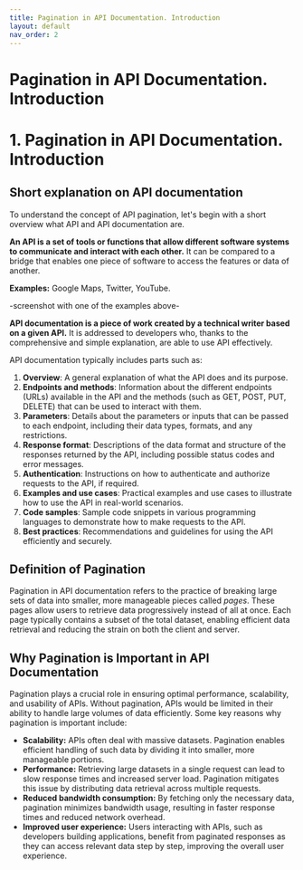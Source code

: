 ```yaml
---
title: Pagination in API Documentation. Introduction
layout: default
nav_order: 2
---
```


# Pagination in API Documentation. Introduction

# 1. Pagination in API Documentation. Introduction

## Short explanation on API documentation

To understand the concept of API pagination, let's begin with a short overview what API and API documentation are. 

**An API is a set of tools or functions that allow different software systems to communicate and interact with each other.** It can be compared to a bridge that enables one piece of software to access the features or data of another.

**Examples:** Google Maps, Twitter, YouTube.

-screenshot with one of the examples above-

**API documentation is a piece of work created by a technical writer based on a given API.** It is addressed to developers who, thanks to the comprehensive and simple explanation, are able to use API effectively. 

API documentation typically includes parts such as:

1. **Overview**: A general explanation of what the API does and its purpose.
2. **Endpoints and methods**: Information about the different endpoints (URLs) available in the API and the methods (such as GET, POST, PUT, DELETE) that can be used to interact with them.
3. **Parameters**: Details about the parameters or inputs that can be passed to each endpoint, including their data types, formats, and any restrictions.
4. **Response format**: Descriptions of the data format and structure of the responses returned by the API, including possible status codes and error messages.
5. **Authentication**: Instructions on how to authenticate and authorize requests to the API, if required.
6. **Examples and use cases**: Practical examples and use cases to illustrate how to use the API in real-world scenarios.
7. **Code samples**: Sample code snippets in various programming languages to demonstrate how to make requests to the API.
8. **Best practices**: Recommendations and guidelines for using the API efficiently and securely.

## Definition of Pagination
Pagination in API documentation refers to the practice of breaking large sets of data into smaller, more manageable pieces called <em>pages</em>. These pages allow users to retrieve data progressively instead of all at once. Each page typically contains a subset of the total dataset, enabling efficient data retrieval and reducing the strain on both the client and server.

## Why Pagination is Important in API Documentation
Pagination plays a crucial role in ensuring optimal performance, scalability, and usability of APIs. Without pagination, APIs would be limited in their ability to handle large volumes of data efficiently. Some key reasons why pagination is important include:
- **Scalability:** APIs often deal with massive datasets. Pagination enables efficient handling of such data by dividing it into smaller, more manageable portions.
- **Performance:** Retrieving large datasets in a single request can lead to slow response times and increased server load. Pagination mitigates this issue by distributing data retrieval across multiple requests.
- **Reduced bandwidth consumption:** By fetching only the necessary data, pagination minimizes bandwidth usage, resulting in faster response times and reduced network overhead.
- **Improved user experience:** Users interacting with APIs, such as developers building applications, benefit from paginated responses as they can access relevant data step by step, improving the overall user experience.
